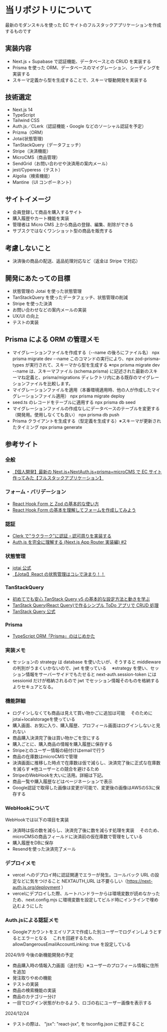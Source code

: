# 当リポジトリについて

最新のモダンスキルを使った EC サイトのフルスタックアプリケーションを作成するものです

## 実装内容

- Next.js + Supabase で認証機能、データベースとの CRUD を実装する
- Prisma を使った ORM、データベースのマイグレーション、シーディングを実装する
- スキーマ定義から型を生成することで、スキーマ駆動開発を実装する

## 技術選定

- Next.js 14
- TypeScript
- Tailwind CSS
- Auth.js／CLerk（認証機能・Google などのソーシャル認証を予定）
- Prizma（ORM）
- Jotai(状態管理)
- TanStackQuery（データフェッチ）
- Stripe（決済機能）
- MicroCMS（商品管理）
- SendGrid（お問い合わせや決済用の案内メール）
- jest/Cyperess（テスト）
- Algolia（検索機能）
- Mantine（UI コンポーネント）

## サイトイメージ

- 会員登録して商品を購入するサイト
- 購入履歴やカート機能を実装
- 管理者は Micro CMS 上から商品の登録、編集、削除ができる
- サブスクではなくワンショット型の商品を販売する

## 考慮しないこと

- 決済後の商品の配送、返品処理対応など（返金は Stripe で対応）

## 開発にあたっての目標

- 状態管理の Jotai を使った状態管理
- TanStackQuery を使ったデータフェッチ、状態管理の削減
- Stripe を使った決済
- お問い合わせなどの案内メールの実装
- UX/UI の向上
- テストの実装

## Prisma による ORM の管理メモ

- マイグレーションファイルを作成する（--name の後ろにファイル名）
  npx prisma migrate dev --name
  このコマンドの実行により、npx zod-prisma-types が実行されて、スキーマから型を生成する
  ※npx prisma migrate dev --name は、スキーマファイル (schema.prisma) に記述された最新のスキーマね定義と、prisma/migrations ディレクトリ内にある既存のマイグレーションファイルを比較します。
- マイグレーションファイルを適用（本番環境適用時、他の人が作成したマイグレーションファイル適用）
  npx prisma migrate deploy
- seed.ts のレコードをテーブルに適用する
  npx prisma db seed
- マイグレーションファイルの作成なしにデータベースのテーブルを変更する（開発用。使用しなくても良い）
  npx prisma db push
- Prisma クライアントを生成する（型定義を生成する）※スキーマが更新されたタイミング
  npx prisma generate

## 参考サイト

### 全般

- [【個人開発】最新の Next.js+NextAuth.js+prisma+microCMS で EC サイト作ってみた【フルスタックアプリケーション】](https://qiita.com/mamimami0709/items/7ce5e26afea1fded0747)

### フォーム・バリデーション

- [React Hook Form と Zod の基本的な使い方](https://qiita.com/y-suzu/items/952d417f0853341a97df)
- [React Hook Form の基本を理解してフォームを作成してみよう](https://reffect.co.jp/react/react-hook-form#FormProvider)

### 認証

- [Clerk で"ラクラーク"に認証・認可周りを実装する](https://zenn.dev/msy/articles/a1ab4acef4c811#%E5%88%9D%E6%9C%9F%E8%A8%AD%E5%AE%9A)
- [Auth.js を完全に理解する (Next.js App Router 実装編) #2](https://qiita.com/kage1020/items/8224efd0f3557256c541#%E3%81%AF%E3%81%98%E3%82%81%E3%81%AB)

### 状態管理

- [jotai 公式](https://jotai.org/)
- [【Jotai】React の状態管理はコレで決まり！！](https://qiita.com/al_tarte/items/bfaefc34e9b0be91c72a)

### TanStackQuery

- [初めてでも安心 TanStack Query v5 の基本的な設定方法と動きを学ぶ](https://reffect.co.jp/react/tanstack-query-v5#i-4)
- [TanStack Query(React Query)で作るシンプル ToDo アプリで CRUD 処理](https://reffect.co.jp/react/tanstack-query#TanStack_Query-3)
- [TanStack Query 公式](https://tanstack.com/query/latest)

### Prisma

- [TypeScript ORM「Prisma」のはじめかた](https://www.memory-lovers.blog/entry/2021/10/13/113000)

### 実装メモ

- セッションの strategy は database を使いたいが、そうすると middleware の判別がうまくいかないので、jwt を使っている
  　※strategy を使い、セッション情報をサーバーサイドでもたせると next-auth.session-token には sessionid だけが格納されるので
  jwt でセッション情報そのものを格納するよりセキュアとなる。

### 機能詳細

- ログインしなくても商品は見えて買い物かごに追加は可能
  　そのためにjotai+localstorageを使っている
- 購入画面、お気に入り、購入履歴、プロフィール画面はログインしないと見れない
- 商品購入決済完了後は買い物かごを空にする
- 購入ごとに、購入商品の情報を購入履歴に保存する
- Stripeとのユーザー情報の紐付けはemailで行う
- 商品の在庫数はmicroCMSで管理
- 決済画面に推移した時点で在庫数は仮で減らし、決済完了後に正式な在庫数を減らす
  ※他ユーザーとの競合を避けるため
- StripeのWebHookを大いに活用。詳細は下記。
- 商品一覧や購入履歴などはページネーションで表示
- Google認証で取得した画像は変更が可能で、変更後の画像はAWSのS3に保存する

### WebHookについて

WebHookでは以下の項目を実装

- 決済時は仮の数を減らし、決済完了後に数を減らす処理を実装
  　そのため、microCMSの商品フィールドに決済前の仮在庫数で管理をしている
- 購入履歴をDBに保存
- Resendを使った決済完了メール

### デプロイメモ

- vercel へのデプロイ時に認証関連でエラーが発生。コールバック URL の設定などに気をつけること
  NEXTAUTH_URL は不要らしい（<https://next-auth.js.org/deployment> ）
- vercelにデプロイした際、ルートハンドラーからは環境変数が読めなかったため、next.config.mjs に環境変数を設定してビルド時にインラインで埋め込むようにした

### Auth.jsによる認証メモ

- Googleアカウントをエイリアスで作成した別ユーザーでログインしようとするとエラーとなる
  　これを回避するため、allowDangerousEmailAccountLinking: true を設定している

2024/9/9 今後の新機能開発の予定

- 商品購入時の情報入力画面（送付先）※ユーザーのプロフィール情報に住所を追加
- 発注取りやめの機能
- テストの実装
- 商品の検索機能の実装
- 商品のカテゴリー分け
- 一目でログイン状態がわかるよう、ロゴの右にユーザー画像を表示する


2024/12/24　
- テストの際は、 "jsx": "react-jsx", を tsconfig.json に修正すること
